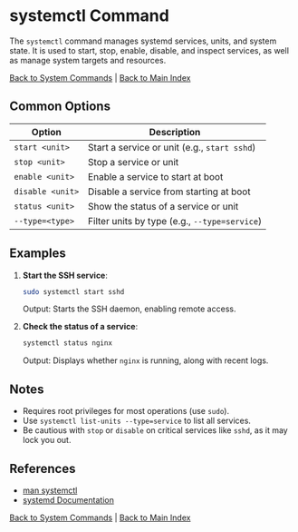 # systemctl Command

The `systemctl` command manages systemd services, units, and system state. It is used to start, stop, enable, disable, and inspect services, as well as manage system targets and resources.

[Back to System Commands](../system.md) | [Back to Main Index](../../README.md)

## Common Options

| Option | Description |
|--------|-------------|
| `start <unit>` | Start a service or unit (e.g., `start sshd`) |
| `stop <unit>` | Stop a service or unit |
| `enable <unit>` | Enable a service to start at boot |
| `disable <unit>` | Disable a service from starting at boot |
| `status <unit>` | Show the status of a service or unit |
| `--type=<type>` | Filter units by type (e.g., `--type=service`) |

## Examples

1. **Start the SSH service**:
   ```bash
   sudo systemctl start sshd
   ```
   Output: Starts the SSH daemon, enabling remote access.

2. **Check the status of a service**:
   ```bash
   systemctl status nginx
   ```
   Output: Displays whether `nginx` is running, along with recent logs.

## Notes
- Requires root privileges for most operations (use `sudo`).
- Use `systemctl list-units --type=service` to list all services.
- Be cautious with `stop` or `disable` on critical services like `sshd`, as it may lock you out.

## References
- [man systemctl](https://man7.org/linux/man-pages/man1/systemctl.1.html)
- [systemd Documentation](https://www.freedesktop.org/wiki/Software/systemd/)

[Back to System Commands](../system.md) | [Back to Main Index](../../README.md)